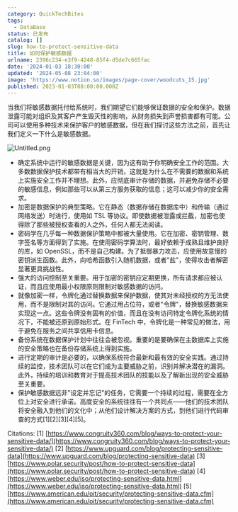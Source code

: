 ```yaml
---
category: QuickTechBites
tags:
  - DataBase
status: 已发布
catalog: []
slug: how-to-protect-sensitive-data
title: 如何保护敏感数据
urlname: 2396c234-e3f9-4248-85f4-d5de7c665fac
date: '2024-01-03 18:30:00'
updated: '2024-05-08 23:04:00'
image: 'https://www.notion.so/images/page-cover/woodcuts_15.jpg'
published: 2023-01-03T08:00:00.000Z
---
```


当我们将敏感数据托付给系统时，我们期望它们能够保证数据的安全和保护。数据泄露可能对组织及其客户产生毁灭性的影响，从财务损失到声誉损害都有可能。公司可以使用多种技术来保护客户的敏感数据，但在我们探讨这些方法之前，首先让我们定义一下什么是敏感数据。


![Untitled.png](https://prod-files-secure.s3.us-west-2.amazonaws.com/5d24fe63-e567-4804-86f9-9fdc62e13082/aa7e6578-50d6-4f37-a4e4-28071bd0fba3/Untitled.png?X-Amz-Algorithm=AWS4-HMAC-SHA256&X-Amz-Content-Sha256=UNSIGNED-PAYLOAD&X-Amz-Credential=ASIAZI2LB466S4ZGA4TM%2F20250214%2Fus-west-2%2Fs3%2Faws4_request&X-Amz-Date=20250214T053700Z&X-Amz-Expires=3600&X-Amz-Security-Token=IQoJb3JpZ2luX2VjEP7%2F%2F%2F%2F%2F%2F%2F%2F%2F%2FwEaCXVzLXdlc3QtMiJIMEYCIQCHoQwLNfNuaRiZCn06Wm%2BErRsfKEcGO0KJoGKWike3PwIhAO3qAYS0MmzRP%2BOJLIiVeyrtRx9HSlxCrK9ZKHCQyV2NKv8DCCcQABoMNjM3NDIzMTgzODA1Igx2Rm2LRlpXyonwCWQq3APhcq8S06ImtrrqZwUMBtAJF1oepTztklfGnrHzJoASuY638Kv%2B10QFmv62tLqXB3V3gBOWZs69%2F3iXyLTnN8W%2B5Nc6tst05UPo3iXeJAZTRYyG1LkHGhYE%2FjzqQhI9JZTF9iIrGpfLghH0jR%2BgFpRa63UArecmwwujnkPEK5S3aQ5LQ%2FPkGnIhCjs%2BGm85CCWhBrKraVvoRB5%2B1UYzEQbV%2Bf45VbnPfelPX%2F0Oeg15O%2FqyAkgL19U5LPUedUBEjT6CevAhszlj79cK2kxF6jxYs2inWgaKLvwKdrYAZRWcbN15hqrgolIke7RwpIbr5oqBYfHY3MAlxIZCKDMu8ZVeMwH7sCE%2Fzp9Q%2BEbCpv3AiI83ulcjsfEMYRhcg2ddHtCXLxpxozkVjrA1ZH%2BJ4XWQNNBWihX1xwMEymLPyDjIRTZI9%2Fm%2FjANAJQUv6ArShVmdXJj17Vf6CSaqXssl4XqQAG%2FwfrPjbV%2FMRGZRBQXOQodFn9WkHaF%2BwMbMcvAGISn8KSerBrQivpV6%2BEBZvEgrO0fAGHoXsHsu43DfigE9TZ3MWLoM%2FJE5ElGWNcUQtDRiIMBJscViAnQgtAcLbYc993ZhhpR4tFj8M08zwatDsxz00vPCy4H9fMC46DDNqbu9BjqkATP4X6tesCHgqH5EFHvJNo3eENo%2Bei%2B9bMvBuMxHUllx5y9%2F7oLF4N4YfYDt1xWoRLn6u97Sjr4gyUWG1EAt5CsjgP5yHw9FAEDeZLCSVxqH7tRAaEdqTkSz7FWkvfpoFdn1rELGRGshl3tC4JOmJBPEHEZ%2BWSgY88ky01WufsBVjngAeFbIm%2BYnXSEkwfroMPL6sDuMMh4mP8GyKqss9b4SlQgl&X-Amz-Signature=9a8483a1d1532d1b2639b1a93016e7409fceae09ec3cc44d96ec04feec616cd5&X-Amz-SignedHeaders=host&x-id=GetObject)

- 确定系统中运行的敏感数据是关键，因为这有助于你明确安全工作的范围。大多数数据保护技术都带有相当大的开销，这就是为什么在不需要的数据和系统上实施安全工作并不理想。此外，应彻底审计存储的数据，并避免存储不必要的敏感信息，例如那些可以从第三方服务获取的信息；这可以减少你的安全需求。
- 加密是数据保护的典型策略。它在静态（数据存储在数据库中）和传输（通过网络发送）时进行，使用如 TSL 等协议。即使数据被泄露或拦截，加密也使得除了那些被授权查看的人之外，任何人都无法阅读。
- 密码学在几乎每一种数据保护策略中都被大量使用。它在加密、密钥管理、数字签名等方面得到了实施。在使用密码学算法时，最好依赖于成熟且维护良好的库，如 OpenSSL，而不是自己构建。为了抵御暴力攻击，应使用故意慢的密钥派生函数。此外，向哈希函数引入随机数据，或者"盐"，使得攻击者解密显著更具挑战性。
- 强大的访问控制至关重要。用于加密的密钥应定期更换，所有请求都应被认证，而且应使用最小权限原则限制对敏感数据的访问。
- 就像加密一样，令牌化通过替换数据来保护数据，使其对未经授权的方无法使用，而不是限制对其的访问。它通过用占位符，或者"令牌"，替换敏感数据来实现这一点。这些令牌没有固有的价值，而且在没有访问特定令牌化系统的情况下，不能被还原到原始形式。在 FinTech 中，令牌化是一种常见的做法，用于避免在服务之间共享信用卡信息。
- 备份系统在数据保护计划中往往会被忽视。重要的是要确保在主数据库上实施的安全策略也在备份存储系统上得到实施。
- 进行定期的审计是必要的，以确保系统符合最新和最有效的安全实践。通过持续的监控，技术团队可以在它们成为主要威胁之前，识别并解决潜在的漏洞。此外，持续的培训和教育对于提高技术团队的技能以及了解新出现的安全威胁至关重要。
- 保护敏感数据远非"设定并忘记"的任务，它需要一个持续的过程，需要在全方位上对安全进行承诺。高度安全的系统往往有一个共同点——他们的技术团队将安全融入到他们的文化中；从他们设计解决方案的方式，到他们进行代码审查的方式[1][2][3][4][5]。

Citations:
[1] [https://www.congruity360.com/blog/ways-to-protect-your-sensitive-data/](https://www.congruity360.com/blog/ways-to-protect-your-sensitive-data/)
[2] [https://www.upguard.com/blog/protecting-sensitive-data](https://www.upguard.com/blog/protecting-sensitive-data)
[3] [https://www.polar.security/post/how-to-protect-sensitive-data](https://www.polar.security/post/how-to-protect-sensitive-data)
[4] [https://www.weber.edu/iso/protecting-sensitive-data.html](https://www.weber.edu/iso/protecting-sensitive-data.html)
[5] [https://www.american.edu/oit/security/protecting-sensitive-data.cfm](https://www.american.edu/oit/security/protecting-sensitive-data.cfm)

